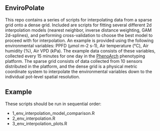## EnviroPolate

This repo contains a series of scripts for interpolating data from a sparse grid onto a dense grid. Included are scripts for fitting several different 2d interpolation models (nearest neighbor, inverse distance weighting, GAM 2d-splines), and performing cross-validation to choose the best model to proceed with for interpolation. An example is provided using the following environmental variables: PPFD (µmol m-2 s-1), Air temperature (°C), Air humidity (%), Air VPD (kPa). The example data consists of these variables, collected every 15 minutes for one day in the [PhenoArch](https://lepse.montpellier.hub.inrae.fr/plateformes-m3p/montpellier-plant-phenotyping-platforms-m3p/phenoarch) phenotyping platform. The sparse grid consists of data collected from 10 sensors distributed in the platform, and the dense grid is a physical metric coordinate system to interpolate the environmental variables down to the individual pot-level spatial resolution.

## Example

These scripts should be run in sequential order:

* 1_env_interpolation_model_comparison.R
* 2_env_interpolation.R
* 3_env_interpolation_plots.R